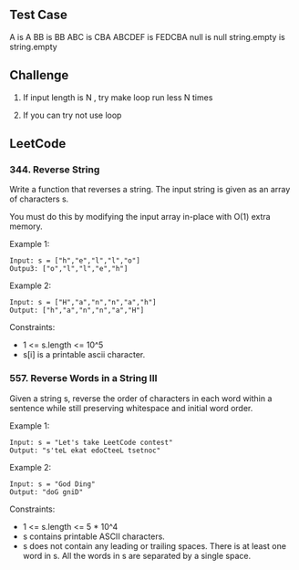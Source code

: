 ﻿## Test Case

A is A BB is BB ABC is CBA ABCDEF is FEDCBA null is null string.empty is string.empty

## Challenge

1. If input length is N , try make loop run less N times

2. If you can try not use loop

## LeetCode
### 344. Reverse String

Write a function that reverses a string. The input string is given as an array of characters s.

You must do this by modifying the input array in-place with O(1) extra memory.



Example 1:
```
Input: s = ["h","e","l","l","o"]
Outpu3: ["o","l","l","e","h"]
```

Example 2:

```
Input: s = ["H","a","n","n","a","h"]
Output: ["h","a","n","n","a","H"]
```


Constraints:

- 1 <= s.length <= 10^5
- s[i] is a printable ascii character.


### 557. Reverse Words in a String III

Given a string s, reverse the order of characters in each word within a sentence while still preserving whitespace and initial word order.

Example 1:
```
Input: s = "Let's take LeetCode contest"
Output: "s'teL ekat edoCteeL tsetnoc"
```
Example 2:

```
Input: s = "God Ding"
Output: "doG gniD"

```

Constraints:

- 1 <= s.length <= 5 * 10^4
- s contains printable ASCII characters.
- s does not contain any leading or trailing spaces.
There is at least one word in s.
All the words in s are separated by a single space.